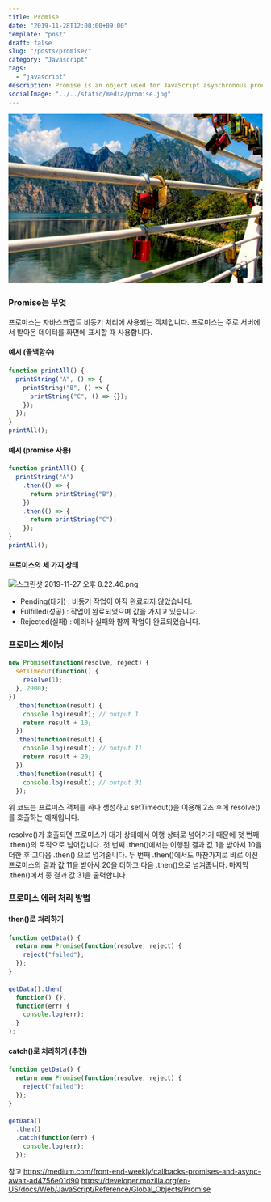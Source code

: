 ```yaml
---
title: Promise
date: "2019-11-28T12:00:00+09:00"
template: "post"
draft: false
slug: "/posts/promise/"
category: "Javascript"
tags:
  - "javascript"
description: Promise is an object used for JavaScript asynchronous processing.
socialImage: "../../static/media/promise.jpg"
---
```


<img src="../../static/media/promise.jpg">

### Promise는 무엇

프로미스는 자바스크립트 비동기 처리에 사용되는 객체입니다. 프로미스는 주로 서버에서 받아온 데이터를 화면에 표시할 때 사용합니다.

#### 예시 (콜백함수)

```js
function printAll() {
  printString("A", () => {
    printString("B", () => {
      printString("C", () => {});
    });
  });
}
printAll();
```

#### 예시 (promise 사용)

```js
function printAll() {
  printString("A")
    .then(() => {
      return printString("B");
    })
    .then(() => {
      return printString("C");
    });
}
printAll();
```

#### 프로미스의 세 가지 상태

![스크린샷 2019-11-27 오후 8.22.46.png](https://images.velog.io/post-images/qkrcndtlr123/4ca454b0-1108-11ea-96c0-19a3781ac99c/-2019-11-27-8.22.46.png)

- Pending(대기) : 비동기 작업이 아직 완료되지 않았습니다.
- Fulfilled(성공) : 작업이 완료되었으며 값을 가지고 있습니다.
- Rejected(실패) : 에러나 실패와 함께 작업이 완료되었습니다.

### 프로미스 체이닝

```js
new Promise(function(resolve, reject) {
  setTimeout(function() {
    resolve(1);
  }, 2000);
})
  .then(function(result) {
    console.log(result); // output 1
    return result + 10;
  })
  .then(function(result) {
    console.log(result); // output 11
    return result + 20;
  })
  .then(function(result) {
    console.log(result); // output 31
  });
```

위 코드는 프로미스 객체를 하나 생성하고 setTimeout()을 이용해 2초 후에 resolve()를 호출하는 예제입니다.

resolve()가 호출되면 프로미스가 대기 상태에서 이행 상태로 넘어가기 때문에 첫 번째 .then()의 로직으로 넘어갑니다. 첫 번째 .then()에서는 이행된 결과 값 1을 받아서 10을 더한 후 그다음 .then() 으로 넘겨줍니다. 두 번째 .then()에서도 마찬가지로 바로 이전 프로미스의 결과 값 11을 받아서 20을 더하고 다음 .then()으로 넘겨줍니다. 마지막 .then()에서 종 결과 값 31을 출력합니다.

### 프로미스 에러 처리 방법

#### then()로 처리하기

```js
function getData() {
  return new Promise(function(resolve, reject) {
    reject("failed");
  });
}

getData().then(
  function() {},
  function(err) {
    console.log(err);
  }
);
```

#### catch()로 처리하기 (추천)

```js
function getData() {
  return new Promise(function(resolve, reject) {
    reject("failed");
  });
}

getData()
  .then()
  .catch(function(err) {
    console.log(err);
  });
```

참고
https://medium.com/front-end-weekly/callbacks-promises-and-async-await-ad4756e01d90
https://developer.mozilla.org/en-US/docs/Web/JavaScript/Reference/Global_Objects/Promise
